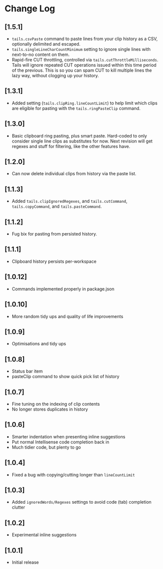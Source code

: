 # Change Log

## [1.5.1]

- `tails.csvPaste` command to paste lines from your clip history as a CSV, optionally delimited and escaped.
- `tails.singleLineCharCountMinimum` setting to ignore single lines with next-to-no content on them.
- Rapid-fire CUT throttling, controlled via `tails.cutThrottleMilliseconds`. Tails will ignore repeated CUT operations issued within this time period of the previous. This is so you can spam CUT to kill multiple lines the lazy way, without clogging up your history.

## [1.3.1]

- Added setting (`tails.clipRing.lineCountLimit`) to help limit which clips are eligible for pasting with the `tails.ringPasteClip` command.

## [1.3.0]

- Basic clipboard ring pasting, plus smart paste. Hard-coded to only consider single line clips as substitutes for now. Next revision will get regexes and stuff for filtering, like the other features have.

## [1.2.0]

- Can now delete individual clips from history via the paste list.

## [1.1.3]

- Added `tails.clipIgnoredRegexes`, and `tails.cutCommand`, `tails.copyCommand`, and `tails.pasteCommand`.

## [1.1.2]

- Fug bix for pasting from persisted history.

## [1.1.1]

- Clipboard history persists per-workspace

## [1.0.12]

- Commands implemented properly in package.json

## [1.0.10]

- More random tidy ups and quality of life improvements

## [1.0.9]

- Optimisations and tidy ups

## [1.0.8]

- Status bar item
- pasteClip command to show quick pick list of history

## [1.0.7]

- Fine tuning on the indexing of clip contents
- No longer stores duplicates in history

## [1.0.6]

- Smarter indentation when presenting inline suggestions
- Put normal Intellisense code completion back in
- Much tidier code, but plenty to go

## [1.0.4]

- Fixed a bug with copying/cutting longer than `lineCountLimit`

## [1.0.3]

- Added `ignoredWords/Regexes` settings to avoid code (tab) completion clutter

## [1.0.2]

- Experimental inline suggestions

## [1.0.1]

- Initial release
